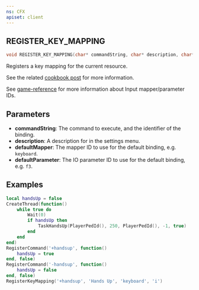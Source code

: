 ```yaml
---	
ns: CFX	
apiset: client	
---	
```

## REGISTER_KEY_MAPPING	

```c	
void REGISTER_KEY_MAPPING(char* commandString, char* description, char* defaultMapper, char* defaultParameter);	
```	

Registers a key mapping for the current resource.	

See the related [cookbook post](https://cookbook.fivem.net/2020/01/06/using-the-new-console-key-bindings/) for more information.	

See [game-reference](https://docs.fivem.net/docs/game-references/input-mapper-parameter-ids/) for more information about Input mapper/parameter IDs.

## Parameters	
* **commandString**: The command to execute, and the identifier of the binding.	
* **description**: A description for in the settings menu.	
* **defaultMapper**: The mapper ID to use for the default binding, e.g. `keyboard`.	
* **defaultParameter**: The IO parameter ID to use for the default binding, e.g. `f3`.	

## Examples	

```lua	
local handsUp = false	
CreateThread(function()	
    while true do	
        Wait(0)	
        if handsUp then	
            TaskHandsUp(PlayerPedId(), 250, PlayerPedId(), -1, true)	
        end	
    end	
end)	
RegisterCommand('+handsup', function()	
    handsUp = true	
end, false)	
RegisterCommand('-handsup', function()	
    handsUp = false	
end, false)	
RegisterKeyMapping('+handsup', 'Hands Up', 'keyboard', 'i')	
```
